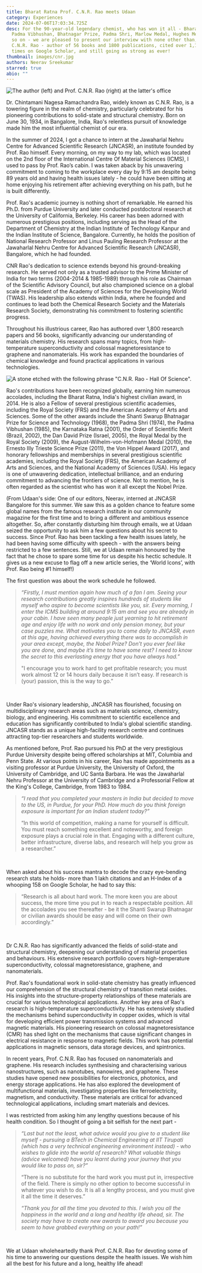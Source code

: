 ```yaml
---
title: Bharat Ratna Prof. C.N.R. Rao meets Udaan
category: Experiences
date: 2024-07-06T17:03:34.725Z
desc: For the 90-year-old legendary chemist, who has won it all - Bharat Ratna,
  Padma Vibhushan, Bhatnagar Prize, Padma Shri, Marlow Medal, Hughes Medal and
  so on - we are pleased to present our interview with none other than, Prof.
  C.N.R. Rao - author of 56 books and 1800 publications, cited over 1,17,646
  times on Google Scholar, and still going as strong as ever!
thumbnail: images/cnr.jpg
authors: Neerav Sreekumar
starred: true
abio: ""
---
```

![The author (left) and Prof. C.N.R. Rao (right) at the latter's office](images/cnr_inarticle1.jpg "Prof. C.N.R seated at his office chamber.")

Dr. Chintamani Nagesa Ramachandra Rao, widely known as C.N.R. Rao, is a towering figure in the realm of chemistry, particularly celebrated for his pioneering contributions to solid-state and structural chemistry. Born on June 30, 1934, in Bangalore, India, Rao's relentless pursuit of knowledge made him the most influential chemist of our era.

In the summer of 2024, I got a chance to intern at the Jawaharlal Nehru Centre for Advanced Scientific Research (JNCASR), an institute founded by Prof. Rao himself. Every morning, on my way to my lab, which was located on the 2nd floor of the International Centre Of Material Sciences (ICMS), I used to pass by Prof. Rao’s cabin. I was taken aback by his unwavering commitment to coming to the workplace every day by 9:15 am despite being 89 years old and having health issues lately - he could have been sitting at home enjoying his retirement after achieving everything on his path, but he is built differently.

Prof. Rao's academic journey is nothing short of remarkable. He earned his Ph.D. from Purdue University and later conducted postdoctoral research at the University of California, Berkeley. His career has been adorned with numerous prestigious positions, including serving as the Head of the Department of Chemistry at the Indian Institute of Technology Kanpur and the Indian Institute of Science, Bangalore. Currently, he holds the position of National Research Professor and Linus Pauling Research Professor at the Jawaharlal Nehru Centre for Advanced Scientific Research (JNCASR), Bangalore, which he had founded.

CNR Rao's dedication to science extends beyond his ground-breaking research. He served not only as a trusted advisor to the Prime Minister of India for two terms (2004-2014 & 1985-1989) through his role as Chairman of the Scientific Advisory Council, but also championed science on a global scale as President of the Academy of Sciences for the Developing World (TWAS).  His leadership also extends within India, where he founded and continues to lead both the Chemical Research Society and the Materials Research Society, demonstrating his commitment to fostering scientific progress.

Throughout his illustrious career, Rao has authored over 1,800 research papers and 56 books, significantly advancing our understanding of materials chemistry. His research spans many topics, from high-temperature superconductivity and colossal magnetoresistance to graphene and nanomaterials. His work has expanded the boundaries of chemical knowledge and found practical applications in various technologies.

![A stone etched with the following phrase "C.N.R. Rao - Hall Of Science".](images/cnr2.png "A stone etching dedicated in his name.")

Rao's contributions have been recognized globally, earning him numerous accolades, including the Bharat Ratna, India's highest civilian award, in 2014. He is also a Fellow of several prestigious scientific academies, including the Royal Society (FRS) and the American Academy of Arts and Sciences. Some of the other awards include the Shanti Swarup Bhatnagar Prize for Science and Technology (1968), the Padma Shri (1974), the Padma Vibhushan (1985), the Karnataka Ratna (2001), the Order of Scientific Merit (Brazil, 2002), the Dan David Prize (Israel, 2005), the Royal Medal by the Royal Society (2009), the August-Wilhelm-von-Hofmann Medal (2010), the Ernesto Illy Trieste Science Prize (2011), the Von Hippel Award (2017), and honorary fellowships and memberships in several prestigious scientific academies, including the Royal Society (FRS), the American Academy of Arts and Sciences, and the National Academy of Sciences (USA). His legacy is one of unwavering dedication, intellectual brilliance, and an enduring commitment to advancing the frontiers of science. Not to mention, he is often regarded as the scientist who has won it all except the Nobel Prize.

(From Udaan's side: One of our editors, Neerav, interned at JNCASR Bangalore for this summer. We saw this as a golden chance to feature some global names from the famous research institute in our community magazine for the first time and to bring a different and ambitious essence altogether. So, after constantly disturbing him through emails, we at Udaan seized the opportunity to ask him a few questions about his secret to success. Since Prof. Rao has been tackling a few health issues lately, he had been having some difficulty with speech - with the answers being restricted to a few sentences. Still, we at Udaan remain honoured by the fact that he chose to spare some time for us despite his hectic schedule. It gives us a new excuse to flag off a new article series, the ‘World Icons’, with Prof. Rao being #1 himself!)

The first question was about the work schedule he followed.

> *“Firstly, I must mention again how much of a fan I am. Seeing your research contributions greatly inspires hundreds of students like myself who aspire to become scientists like you, sir. Every morning, I enter the ICMS building at around 9:15 am and see you are already in your cabin. I have seen many people just yearning to hit retirement age and enjoy life with no work and only pension money, but your case puzzles me. What motivates you to come daily to JNCASR, even at this age, having achieved everything there was to accomplish in your area except, maybe, the Nobel Prize? Don’t you ever feel like you are done, and maybe it’s time to have some rest? I need to know the secret to this everlasting energy that you have always had.”*
>
> "I encourage you to work hard to get profitable research; you must work almost 12 or 14 hours daily because it isn’t easy. If research is (your) passion, this is the way to go.”

<br>

Under Rao's visionary leadership, JNCASR has flourished, focusing on multidisciplinary research areas such as materials science, chemistry, biology, and engineering. His commitment to scientific excellence and education has significantly contributed to India's global scientific standing. JNCASR stands as a unique high-facility research centre and continues attracting top-tier researchers and students worldwide.

As mentioned before, Prof. Rao pursued his PhD at the very prestigious Purdue University despite being offered scholarships at MIT, Columbia and Penn State.  At various points in his career, Rao has made appointments as a visiting professor at Purdue University, the University of Oxford, the University of Cambridge, and UC Santa Barbara. He was the Jawaharlal Nehru Professor at the University of Cambridge and a Professorial Fellow at the King's College, Cambridge, from 1983 to 1984.

> *“I read that you completed your masters in India but decided to move to the US, in Purdue, for your PhD. How much do you think foreign exposure is important for an Indian student today?”*
>
> “In this world of competition, making a name for yourself is difficult. You must reach something excellent and noteworthy, and foreign exposure plays a crucial role in that. Engaging with a different culture, better infrastructure, diverse labs, and research will help you grow as a researcher.”

<br>

When asked about his success mantra to decode the crazy eye-bending research stats he holds- more than 1 lakh citations and an H-Index of a whooping 158 on Google Scholar, he had to say this:

> “Research is all about hard work. The more keen you are about success, the more time you put in to reach a respectable position. All the accolades you see thereafter - be it the Shanti Swarup Bhatnagar or civilian awards should be easy and will come on their own accordingly.”

<br>

Dr C.N.R. Rao has significantly advanced the fields of solid-state and structural chemistry, deepening our understanding of material properties and behaviours. His extensive research portfolio covers high-temperature superconductivity, colossal magnetoresistance, graphene, and nanomaterials.

Prof. Rao's foundational work in solid-state chemistry has greatly influenced our comprehension of the structural chemistry of transition metal oxides. His insights into the structure-property relationships of these materials are crucial for various technological applications. Another key area of Rao's research is high-temperature superconductivity. He has extensively studied the mechanisms behind superconductivity in copper oxides, which is vital for developing efficient power transmission systems and advanced magnetic materials. His pioneering research on colossal magnetoresistance (CMR) has shed light on the mechanisms that cause significant changes in electrical resistance in response to magnetic fields. This work has potential applications in magnetic sensors, data storage devices, and spintronics.

In recent years, Prof. C.N.R. Rao has focused on nanomaterials and graphene. His research includes synthesising and characterising various nanostructures, such as nanotubes, nanowires, and graphene. These studies have opened new possibilities for electronics, photonics, and energy storage applications. He has also explored the development of multifunctional materials, investigating properties like ferroelectricity, magnetism, and conductivity. These materials are critical for advanced technological applications, including smart materials and devices.

I was restricted from asking him any lengthy questions because of his health condition. So I thought of going a bit selfish for the next part -

> *“Last but not the least, what advice would you give to a student like myself - pursuing a BTech in Chemical Engineering at IIT Tirupati (which has a very technical engineering environment instead) - who wishes to glide into the world of research? What valuable things (advice welcomed) have you learnt during your journey that you would like to pass on, sir?”*
>
> “There is no substitute for the hard work you must put in, irrespective of the field. There is simply no other option to become successful in whatever you wish to do. It is all a lengthy process, and you must give it all the time it deserves.”
>
> *“Thank you for all the time you devoted to this. I wish you all the happiness in the world and a long and healthy life ahead, sir. The society may have to create new awards to award you because you seem to have grabbed everything on your path!”*

<br>

We at Udaan wholeheartedly thank Prof. C.N.R. Rao for devoting some of his time to answering our questions despite the health issues. We wish him all the best for his future and a long, healthy life ahead!